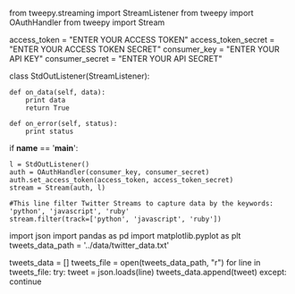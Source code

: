 from tweepy.streaming import StreamListener
from tweepy import OAuthHandler
from tweepy import Stream


access_token = "ENTER YOUR ACCESS TOKEN"
access_token_secret = "ENTER YOUR ACCESS TOKEN SECRET"
consumer_key = "ENTER YOUR API KEY"
consumer_secret = "ENTER YOUR API SECRET"



class StdOutListener(StreamListener):

    def on_data(self, data):
        print data
        return True

    def on_error(self, status):
        print status


if __name__ == '__main__':

    l = StdOutListener()
    auth = OAuthHandler(consumer_key, consumer_secret)
    auth.set_access_token(access_token, access_token_secret)
    stream = Stream(auth, l)

    #This line filter Twitter Streams to capture data by the keywords: 'python', 'javascript', 'ruby'
    stream.filter(track=['python', 'javascript', 'ruby'])

import json
import pandas as pd
import matplotlib.pyplot as plt
tweets_data_path = '../data/twitter_data.txt'

tweets_data = []
tweets_file = open(tweets_data_path, "r")
for line in tweets_file:
    try:
        tweet = json.loads(line)
        tweets_data.append(tweet)
    except:
        continue 

